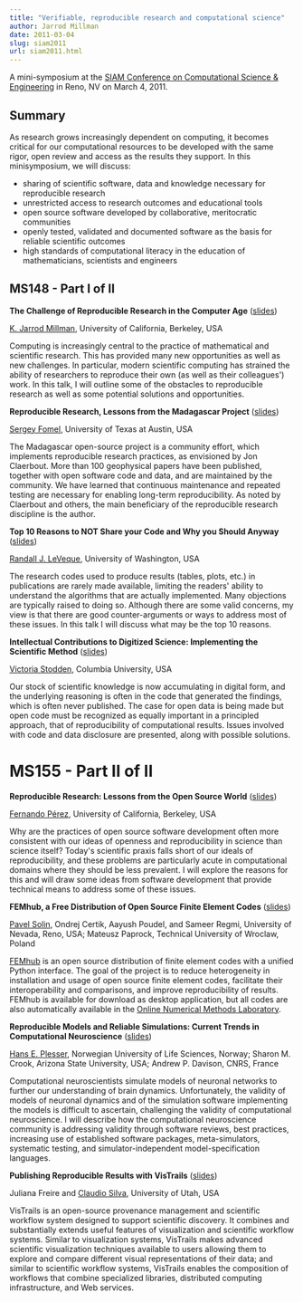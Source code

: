```yaml
---
title: "Verifiable, reproducible research and computational science"
author: Jarrod Millman
date: 2011-03-04
slug: siam2011
url: siam2011.html
---
```



A mini-symposium at the [SIAM Conference on Computational Science &
Engineering](http://www.siam.org/meetings/cse11) in Reno, NV on March 4,
2011.

Summary
-------

As research grows increasingly dependent on computing, it becomes
critical for our computational resources to be developed with the same
rigor, open review and access as the results they support. In this
minisymposium, we will discuss:

-   sharing of scientific software, data and knowledge necessary for
    reproducible research
-   unrestricted access to research outcomes and educational tools
-   open source software developed by collaborative, meritocratic
    communities
-   openly tested, validated and documented software as the basis for
    reliable scientific outcomes
-   high standards of computational literacy in the education of
    mathematicians, scientists and engineers

MS148 - Part I of II
--------------------

**The Challenge of Reproducible Research in the Computer Age**
([slides](/talks/siam2011/ms148/millman.pdf))

[K. Jarrod Millman](http://jarrodmillman.com), University of
California, Berkeley, USA

Computing is increasingly central to the practice of mathematical and
scientific research. This has provided many new opportunities as well as
new challenges. In particular, modern scientific computing has strained
the ability of researchers to reproduce their own (as well as their
colleagues') work. In this talk, I will outline some of the obstacles to
reproducible research as well as some potential solutions and
opportunities.

**Reproducible Research, Lessons from the Madagascar Project**
([slides](/talks/siam2011/ms148/fomel.pdf))

[Sergey Fomel](http://sepwww.stanford.edu/oldsep/sergey/), University of
Texas at Austin, USA

The Madagascar open-source project is a community effort, which
implements reproducible research practices, as envisioned by Jon
Claerbout. More than 100 geophysical papers have been published,
together with open software code and data, and are maintained by the
community. We have learned that continuous maintenance and repeated
testing are necessary for enabling long-term reproducibility. As noted
by Claerbout and others, the main beneficiary of the reproducible
research discipline is the author.

**Top 10 Reasons to NOT Share your Code and Why you Should Anyway**
([slides](/talks/siam2011/ms148/leveque.pdf))

[Randall J. LeVeque](http://www.amath.washington.edu/~rjl/), University
of Washington, USA

The research codes used to produce results (tables, plots, etc.) in
publications are rarely made available, limiting the readers' ability to
understand the algorithms that are actually implemented. Many objections
are typically raised to doing so. Although there are some valid
concerns, my view is that there are good counter-arguments or ways to
address most of these issues. In this talk I will discuss what may be
the top 10 reasons.

**Intellectual Contributions to Digitized Science: Implementing the
Scientific Method**
([slides](/talks/siam2011/ms148/stodden.pdf))

[Victoria Stodden](http://www.stanford.edu/~vcs/), Columbia University,
USA

Our stock of scientific knowledge is now accumulating in digital form,
and the underlying reasoning is often in the code that generated the
findings, which is often never published. The case for open data is
being made but open code must be recognized as equally important in a
principled approach, that of reproducibility of computational results.
Issues involved with code and data disclosure are presented, along with
possible solutions.

MS155 - Part II of II
=====================

**Reproducible Research: Lessons from the Open Source World**
([slides](/talks/siam2011/ms155/perez.pdf))

[Fernando Pérez](http://fperez.org/), University of California,
Berkeley, USA

Why are the practices of open source software development often more
consistent with our ideas of openness and reproducibility in science
than science itself? Today's scientific praxis falls short of our ideals
of reproducibility, and these problems are particularly acute in
computational domains where they should be less prevalent. I will
explore the reasons for this and will draw some ideas from software
development that provide technical means to address some of these
issues.

**FEMhub, a Free Distribution of Open Source Finite Element Codes**
([slides](/talks/siam2011/ms155/solin.pdf))

[Pavel Solin](http://hpfem.org/~pavel/), Ondrej Certik, Aayush Poudel,
and Sameer Regmi, University of Nevada, Reno, USA; Mateusz Paprock,
Technical University of Wroclaw, Poland

[FEMhub](http://femhub.org) is an open source distribution of finite
element codes with a unified Python interface. The goal of the project
is to reduce heterogeneity in installation and usage of open source
finite element codes, facilitate their interoperability and comparisons,
and improve reproducibility of results. FEMhub is available for download
as desktop application, but all codes are also automatically available
in the [Online Numerical Methods Laboratory](http://lab.femhub.org).

**Reproducible Models and Reliable Simulations: Current Trends in
Computational Neuroscience**
([slides](/talks/siam2011/ms155/plesser.pdf))

[Hans E. Plesser](http://arken.umb.no/~plesser/), Norwegian University
of Life Sciences, Norway; Sharon M. Crook, Arizona State University,
USA; Andrew P. Davison, CNRS, France

Computational neuroscientists simulate models of neuronal networks to
further our understanding of brain dynamics. Unfortunately, the validity
of models of neuronal dynamics and of the simulation software
implementing the models is difficult to ascertain, challenging the
validity of computational neuroscience. I will describe how the
computational neuroscience community is addressing validity through
software reviews, best practices, increasing use of established software
packages, meta-simulators, systematic testing, and simulator-independent
model-specification languages.

**Publishing Reproducible Results with VisTrails**
([slides](/talks/siam2011/ms155/silva.pdf))

Juliana Freire and [Claudio Silva](http://www.cs.utah.edu/~csilva/),
University of Utah, USA

VisTrails is an open-source provenance management and scientific
workflow system designed to support scientific discovery. It combines
and substantially extends useful features of visualization and
scientific workflow systems. Similar to visualization systems, VisTrails
makes advanced scientific visualization techniques available to users
allowing them to explore and compare different visual representations of
their data; and similar to scientific workflow systems, VisTrails
enables the composition of workflows that combine specialized libraries,
distributed computing infrastructure, and Web services.
